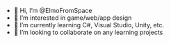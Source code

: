 - 👋 Hi, I’m @ElmoFromSpace
- 👀 I’m interested in game/web/app design
- 🌱 I’m currently learning C#, Visual Studio, Unity, etc.
- 💞️ I’m looking to collaborate on any learning projects

<!---
ElmoFromSpace/ElmoFromSpace is a ✨ special ✨ repository because its `README.md` (this file) appears on your GitHub profile.
You can click the Preview link to take a look at your changes.
--->
